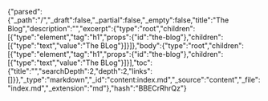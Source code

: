 {"parsed":{"_path":"/","_draft":false,"_partial":false,"_empty":false,"title":"The Blog","description":"","excerpt":{"type":"root","children":[{"type":"element","tag":"h1","props":{"id":"the-blog"},"children":[{"type":"text","value":"The BLog"}]}]},"body":{"type":"root","children":[{"type":"element","tag":"h1","props":{"id":"the-blog"},"children":[{"type":"text","value":"The BLog"}]}],"toc":{"title":"","searchDepth":2,"depth":2,"links":[]}},"_type":"markdown","_id":"content:index.md","_source":"content","_file":"index.md","_extension":"md"},"hash":"BBECrRhrQz"}